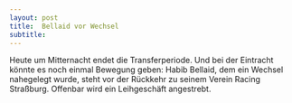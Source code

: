 ```yaml
---
layout: post
title:  Bellaid vor Wechsel
subtitle:  
---
```


Heute um Mitternacht endet die Transferperiode. Und bei der Eintracht könnte es noch einmal Bewegung geben: Habib Bellaid, dem ein Wechsel nahegelegt wurde, steht vor der Rückkehr zu seinem Verein Racing Straßburg. Offenbar wird ein Leihgeschäft angestrebt.


